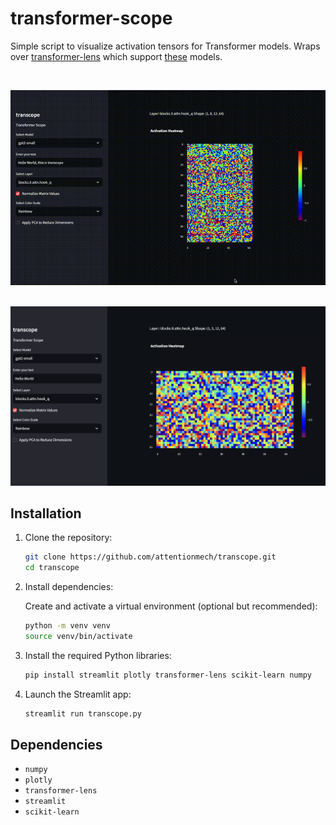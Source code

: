 # transformer-scope

Simple script to visualize activation tensors for Transformer models. Wraps over [transformer-lens](https://github.com/TransformerLensOrg/TransformerLens) which support [these](https://transformerlensorg.github.io/TransformerLens/generated/model_properties_table.html) models.

<br>

![demo gif](https://github.com/attentionmech/transcope/blob/main/assets/demo.gif?raw=true)

<br>

<img src="assets/screenshot.png"/>
<br>


## Installation

1. Clone the repository:

   ```bash
   git clone https://github.com/attentionmech/transcope.git
   cd transcope
   ```

2. Install dependencies:

   Create and activate a virtual environment (optional but recommended):

   ```bash
   python -m venv venv
   source venv/bin/activate
   ```

3. Install the required Python libraries:

   ```bash
   pip install streamlit plotly transformer-lens scikit-learn numpy
   ```

4. Launch the Streamlit app:

   ```bash
   streamlit run transcope.py
   ```


## Dependencies

- `numpy`
- `plotly`
- `transformer-lens`
- `streamlit`
- `scikit-learn`
